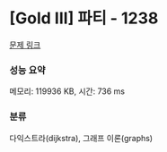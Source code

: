 # [Gold III] 파티 - 1238 

[문제 링크](https://www.acmicpc.net/problem/1238) 

### 성능 요약

메모리: 119936 KB, 시간: 736 ms

### 분류

다익스트라(dijkstra), 그래프 이론(graphs)

